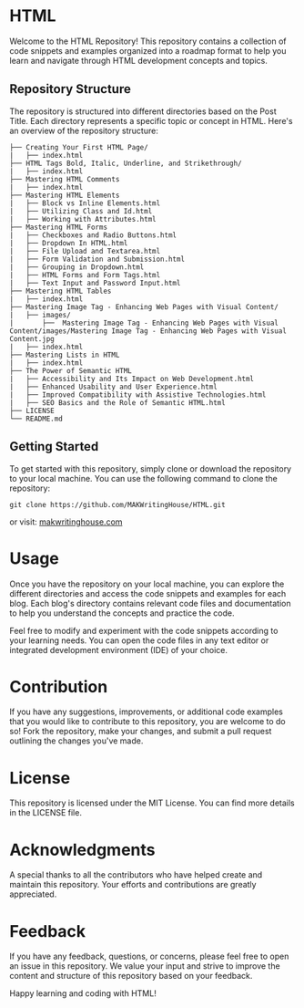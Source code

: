 # HTML

Welcome to the HTML Repository! This repository contains a collection of code snippets and examples organized into a roadmap format to help you learn and navigate through HTML development concepts and topics.

## Repository Structure

The repository is structured into different directories based on the Post Title. Each directory represents a specific topic or concept in HTML. Here's an overview of the repository structure:

```
├── Creating Your First HTML Page/
|   ├── index.html
├── HTML Tags Bold, Italic, Underline, and Strikethrough/
|   ├── index.html
├── Mastering HTML Comments
|   ├── index.html
├── Mastering HTML Elements
|   ├── Block vs Inline Elements.html
|   ├── Utilizing Class and Id.html
|   ├── Working with Attributes.html
├── Mastering HTML Forms
|   ├── Checkboxes and Radio Buttons.html
|   ├── Dropdown In HTML.html
|   ├── File Upload and Textarea.html
|   ├── Form Validation and Submission.html
|   ├── Grouping in Dropdown.html
|   ├── HTML Forms and Form Tags.html
|   ├── Text Input and Password Input.html
├── Mastering HTML Tables
|   ├── index.html
├── Mastering Image Tag - Enhancing Web Pages with Visual Content/
|   ├── images/
|       ├──  Mastering Image Tag - Enhancing Web Pages with Visual Content/images/Mastering Image Tag - Enhancing Web Pages with Visual Content.jpg
|   ├── index.html
├── Mastering Lists in HTML
|   ├── index.html
├── The Power of Semantic HTML
|   ├── Accessibility and Its Impact on Web Development.html
|   ├── Enhanced Usability and User Experience.html
|   ├── Improved Compatibility with Assistive Technologies.html
|   ├── SEO Basics and the Role of Semantic HTML.html
├── LICENSE
└── README.md
```

## Getting Started

To get started with this repository, simply clone or download the repository to your local machine. You can use the following command to clone the repository:

```
git clone https://github.com/MAKWritingHouse/HTML.git
```

or visit: [makwritinghouse.com](https://makwritinghouse.com/)

# Usage

Once you have the repository on your local machine, you can explore the different directories and access the code snippets and examples for each blog. Each blog's directory contains relevant code files and documentation to help you understand the concepts and practice the code.

Feel free to modify and experiment with the code snippets according to your learning needs. You can open the code files in any text editor or integrated development environment (IDE) of your choice.

# Contribution

If you have any suggestions, improvements, or additional code examples that you would like to contribute to this repository, you are welcome to do so! Fork the repository, make your changes, and submit a pull request outlining the changes you've made.

# License

This repository is licensed under the MIT License. You can find more details in the LICENSE file.

# Acknowledgments

A special thanks to all the contributors who have helped create and maintain this repository. Your efforts and contributions are greatly appreciated.

# Feedback

If you have any feedback, questions, or concerns, please feel free to open an issue in this repository. We value your input and strive to improve the content and structure of this repository based on your feedback.

Happy learning and coding with HTML!
